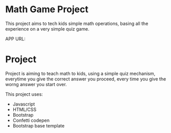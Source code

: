 # Math Game Project


This project aims to tech kids simple math operations, basing all the experience on a very simple quiz game.

APP URL: 

# Project

Project is aiming to teach math to kids, using a simple quiz mechanism, everytime you give the correct answer you proceed, every time you give the worng answer you start over.


This project uses:

- Javascript
- HTML/CSS
- Bootstrap
- Confetti codepen
- Bootstrap base template

